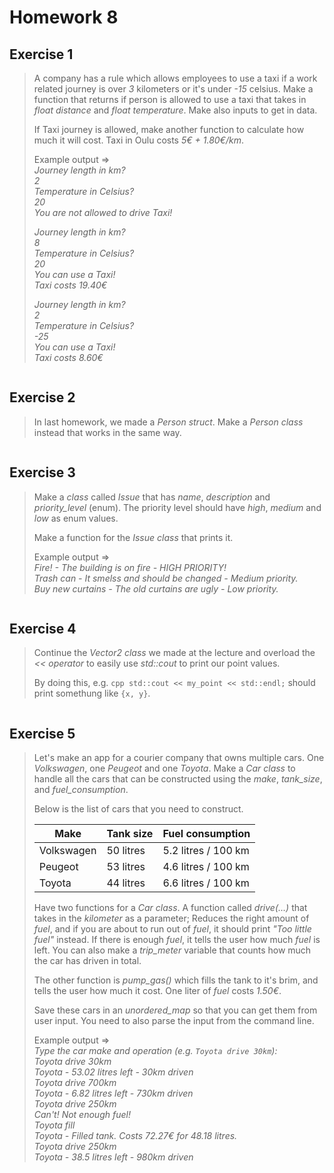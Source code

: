 # Homework 8

## Exercise 1

> A company has a rule which allows employees to use a taxi if a work related journey is over *3* kilometers or it's under *-15* celsius. Make a function that returns if person is allowed to use a taxi that takes in *float distance* and *float temperature*. Make also inputs to get in data.
>
> If Taxi journey is allowed, make another function to calculate how much it will cost. Taxi in Oulu costs *5€ + 1.80€/km*.
>
> Example output =>  
> *Journey length in km?*  
> *2*  
> *Temperature in Celsius?*  
> *20*  
> *You are not allowed to drive Taxi!*
>
> *Journey length in km?*  
> *8*  
> *Temperature in Celsius?*  
> *20*  
> *You can use a Taxi!*  
> *Taxi costs 19.40€*
>
> *Journey length in km?*  
> *2*  
> *Temperature in Celsius?*  
> *-25*  
> *You can use a Taxi!*  
> *Taxi costs 8.60€*

```cpp
```

## Exercise 2

> In last homework, we made a *Person struct*. Make a *Person class* instead that works in the same way.

```cpp
```

## Exercise 3

> Make a *class* called *Issue* that has *name*, *description* and *priority_level* (enum). The priority level should have *high*, *medium* and *low* as enum values.
>
> Make a function for the *Issue class* that prints it.
>
> Example output =>  
> *Fire! - The building is on fire - HIGH PRIORITY!*  
> *Trash can - It smelss and should be changed - Medium priority.*  
> *Buy new curtains - The old curtains are ugly - Low priority.*

```cpp
```

## Exercise 4

> Continue the *Vector2 class* we made at the lecture and overload the *<< operator* to easily use *std::cout* to print our point values.
>
> By doing this, e.g. ```cpp std::cout << my_point << std::endl;``` should print somethung like ```{x, y}```.

```cpp
```

## Exercise 5

> Let's make an app for a courier company that owns multiple cars. One *Volkswagen*, one *Peugeot* and one *Toyota*. Make a *Car class* to handle all the cars that can be constructed using the *make*, *tank_size*, and *fuel_consumption*.
>
> Below is the list of cars that you need to construct.
>
> | Make         | Tank size     | Fuel consumption     |  
> | ------------ | ------------- | -------------------- |  
> | Volkswagen   | 50 litres     | 5.2 litres / 100 km  |  
> | Peugeot      | 53 litres     | 4.6 litres / 100 km  |  
> | Toyota       | 44 litres     | 6.6 litres / 100 km  |
>
> Have two functions for a *Car class*. A function called *drive(...)*  that takes in the *kilometer* as a parameter; Reduces the right amount of *fuel*, and if you are about to run out of *fuel*, it should print *"Too little fuel"* instead. If there is enough *fuel*, it tells the user how much *fuel* is left. You can also make a *trip_meter* variable that counts how much the car has driven in total.
>
> The other function is *pump_gas()* which fills the tank to it's brim, and tells the user how much it cost. One liter of *fuel* costs *1.50€*.
>
> Save these cars in an *unordered_map* so that you can get them from user input. You need to also parse the input from the command line.
>
> Example output =>  
> *Type the car make and operation (e.g. `Toyota drive 30km`):*  
> *Toyota drive 30km*  
> *Toyota - 53.02 litres left - 30km driven*  
> *Toyota drive 700km*  
> *Toyota - 6.82 litres left - 730km driven*  
> *Toyota drive 250km*  
> *Can't! Not enough fuel!*  
> *Toyota fill*  
> *Toyota - Filled tank. Costs 72.27€ for 48.18 litres.*  
> *Toyota drive 250km*  
> *Toyota - 38.5 litres left - 980km driven*

```cpp
```